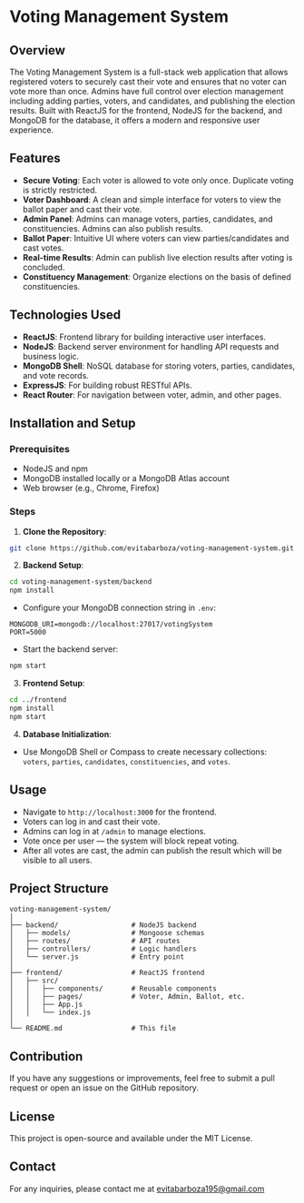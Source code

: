# Voting Management System

## Overview

The Voting Management System is a full-stack web application that allows registered voters to securely cast their vote and ensures that no voter can vote more than once. Admins have full control over election management including adding parties, voters, and candidates, and publishing the election results. Built with ReactJS for the frontend, NodeJS for the backend, and MongoDB for the database, it offers a modern and responsive user experience.

## Features

* **Secure Voting**: Each voter is allowed to vote only once. Duplicate voting is strictly restricted.
* **Voter Dashboard**: A clean and simple interface for voters to view the ballot paper and cast their vote.
* **Admin Panel**: Admins can manage voters, parties, candidates, and constituencies. Admins can also publish results.
* **Ballot Paper**: Intuitive UI where voters can view parties/candidates and cast votes.
* **Real-time Results**: Admin can publish live election results after voting is concluded.
* **Constituency Management**: Organize elections on the basis of defined constituencies.

## Technologies Used

* **ReactJS**: Frontend library for building interactive user interfaces.
* **NodeJS**: Backend server environment for handling API requests and business logic.
* **MongoDB Shell**: NoSQL database for storing voters, parties, candidates, and vote records.
* **ExpressJS**: For building robust RESTful APIs.
* **React Router**: For navigation between voter, admin, and other pages.

## Installation and Setup

### Prerequisites

* NodeJS and npm
* MongoDB installed locally or a MongoDB Atlas account
* Web browser (e.g., Chrome, Firefox)

### Steps

1. **Clone the Repository**:

```bash
git clone https://github.com/evitabarboza/voting-management-system.git
```

2. **Backend Setup**:

```bash
cd voting-management-system/backend
npm install
```

* Configure your MongoDB connection string in `.env`:

```env
MONGODB_URI=mongodb://localhost:27017/votingSystem
PORT=5000
```

* Start the backend server:

```bash
npm start
```

3. **Frontend Setup**:

```bash
cd ../frontend
npm install
npm start
```

4. **Database Initialization**:

* Use MongoDB Shell or Compass to create necessary collections: `voters`, `parties`, `candidates`, `constituencies`, and `votes`.

## Usage

* Navigate to `http://localhost:3000` for the frontend.
* Voters can log in and cast their vote.
* Admins can log in at `/admin` to manage elections.
* Vote once per user — the system will block repeat voting.
* After all votes are cast, the admin can publish the result which will be visible to all users.

## Project Structure

```
voting-management-system/
│
├── backend/                  # NodeJS backend
│   ├── models/               # Mongoose schemas
│   ├── routes/               # API routes
│   ├── controllers/          # Logic handlers
│   └── server.js             # Entry point
│
├── frontend/                 # ReactJS frontend
│   ├── src/
│   │   ├── components/       # Reusable components
│   │   ├── pages/            # Voter, Admin, Ballot, etc.
│   │   ├── App.js
│   │   └── index.js
│
└── README.md                 # This file
```

## Contribution

If you have any suggestions or improvements, feel free to submit a pull request or open an issue on the GitHub repository.

## License

This project is open-source and available under the MIT License.

## Contact

For any inquiries, please contact me at [evitabarboza195@gmail.com](mailto:evitabarboza195@gmail.com)
